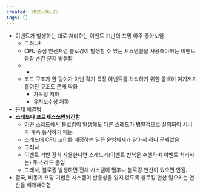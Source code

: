 ```yaml
---
created: 2025-06-25
tags: []
---
```

- 이벤트가 발생하는 대로 처리하는 이벤트 기반의 프밍 아주 좋아보임
	- 그러나!
	- CPU 중심 연산처럼 블로킹이 발생할 수 있는 시스템콜을 사용해야하는 이벤트 등장 순간 문제 발생함
	- +
	- 코드 구조가 한 덩이가 아닌 각기 특정 이벤트를 처리하기 위한 콜백이 여기저기 흩어진 구조도 문제 악화
		- 가독성 저하
		- 유지보수성 저하
- 문제 해결법
- **스레드나 프로세스쓰면되긴함**
	- 어떤 스레드에서 블로킹이 발생해도 다른 스레드가 병렬적으로 실행되어 서버가 계속 동작하기 때문
	- 스레드에 CPU 코어를 배정하는 일은 운영체제가 알아서 하니 문제없음
	- **그러나**
	- 이벤트 기반 장식 사용한다면 스레드가(이벤트 반복문 수행하며 이벤트 처리하는) 주 스레드 뿐임
	- 그래서, 블로킹 발생하면 전체 시스템이 멈추니 블로킹 연산이 있으면 안됨.
- 결국, 비동기 프밍 기법은 시스템이 반응성을 잃지 않도록 블로킹 연산 일으키는 연산을 배제해야함